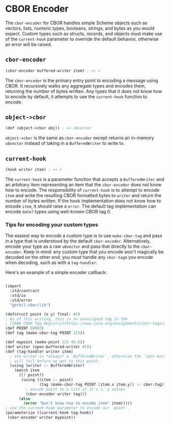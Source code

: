 # CBOR Encoder

The `cbor-encoder` for CBOR handles simple Scheme objects such as vectors, lists, numeric
types, booleans, strings, and bytes as you would expect. Custom types such as structs,
records, and objects must make use of the `current-hook` parameter to override the
default behavior, otherwise an error will be raised.

## `cbor-encoder`

```scheme
(cbor-encoder buffered-writer item) ; => c
```

The `cbor-encoder` is the primary entry point to encoding a message using CBOR. It
recursively walks any aggregate types and encodes them, returning the number of bytes
written. Any types that it does not know how to encode by default, it attempts to use
the `current-hook` function to encode.

## `object->cbor`

```scheme
(def (object->cbor obj)) ; => u8vector
```

`object->cbor` is the same as `cbor-encoder` except returns an in-memory `u8vector` instead
of taking in a `BufferedWriter` to write to.

## `current-hook`

```scheme
(hook writer item) ; => c
```

The `current-hook` is a parameter function that accepts a `BufferedWriter` and an
arbitrary item representing an item that the `cbor-encoder` does not know how to encode. The
responsibility of `current-hook` is to attempt to encode `item` and write the resulting
CBOR formatted bytes to `writer` and return the number of bytes written. If the hook
implementation does not know how to encode `item`, it should raise a `error`. The
default tag implementation can encode `date?` types using well-known CBOR tag 0.

### Tips for encoding your custom types

The easiest way to encode a custom type is to use `make-cbor-tag` and pass in a type
that is understood by the default `cbor-encoder`. Alternatively, encode your type as a raw
`u8vector` and pass that directly to the `cbor-encoder`. Keep in mind: any custom type that
you encode won't magically be decoded on the other end; you *must* handle any
`cbor-tag`s you encode when decoding, such as with a `tag-handler`.

Here's an example of a simple encoder callback:

```scheme

(import
  :std/contract
  :std/io
  :std/error
  "gerbil-cbor/lib")

(defstruct point (x y) final: #t)
; As of this writing, this is an unassigned tag in the
; [IANA CBOR Tag Registry](https://www.iana.org/assignments/cbor-tags/cbor-tags.xhtml)
(def POINT 60003)
(def tag (make-cbor-tag POINT 123))

(def mypoint (make-point 123 45.6))
(def writer (open-buffered-writer #f))
(def (tag-handler writer item)
  ; the writer is *always* a `BufferedWriter`, otherwise the `cbor-encoder` application below
  ; will fail before we get to this point.
  (using (writer :- BufferedWriter)
    (match item
      ((? point?)
       (using ((item :- point)
               (tag (make-cbor-tag POINT [item.x item.y]) :- cbor-tag))
         ; encode point as a list of it's x, y values
         (cbor-encoder writer tag)))
      (else
        (error "Don't know how to encode item" item)))))
; use the current-hook parameter to encode our `point`.
(parameterize ((current-hook tag-hook))
 (cbor-encoder writer mypoint))

```
